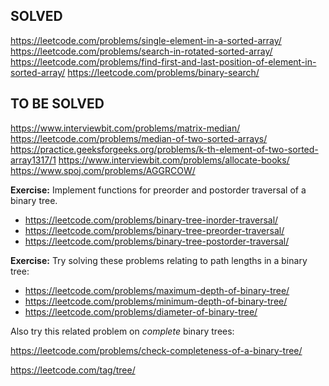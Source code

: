 ## SOLVED

https://leetcode.com/problems/single-element-in-a-sorted-array/
https://leetcode.com/problems/search-in-rotated-sorted-array/
https://leetcode.com/problems/find-first-and-last-position-of-element-in-sorted-array/
https://leetcode.com/problems/binary-search/

## TO BE SOLVED 

https://www.interviewbit.com/problems/matrix-median/
https://leetcode.com/problems/median-of-two-sorted-arrays/
https://practice.geeksforgeeks.org/problems/k-th-element-of-two-sorted-array1317/1
https://www.interviewbit.com/problems/allocate-books/
https://www.spoj.com/problems/AGGRCOW/

**Exercise:** Implement functions for preorder and postorder traversal of a binary tree.

* https://leetcode.com/problems/binary-tree-inorder-traversal/
* https://leetcode.com/problems/binary-tree-preorder-traversal/
* https://leetcode.com/problems/binary-tree-postorder-traversal/

**Exercise:** Try solving these problems relating to path lengths in a binary tree:

* https://leetcode.com/problems/maximum-depth-of-binary-tree/
* https://leetcode.com/problems/minimum-depth-of-binary-tree/
* https://leetcode.com/problems/diameter-of-binary-tree/

Also try this related problem on *complete* binary trees: 

https://leetcode.com/problems/check-completeness-of-a-binary-tree/

https://leetcode.com/tag/tree/
